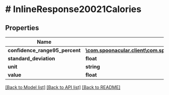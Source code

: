 # # InlineResponse20021Calories

## Properties

Name | Type | Description | Notes
------------ | ------------- | ------------- | -------------
**confidence_range95_percent** | [**\com.spoonacular.client\com.spoonacular.client.model\InlineResponse20021CaloriesConfidenceRange95Percent**](InlineResponse20021CaloriesConfidenceRange95Percent.md) |  | 
**standard_deviation** | **float** |  | 
**unit** | **string** |  | 
**value** | **float** |  | 

[[Back to Model list]](../../README.md#documentation-for-models) [[Back to API list]](../../README.md#documentation-for-api-endpoints) [[Back to README]](../../README.md)


